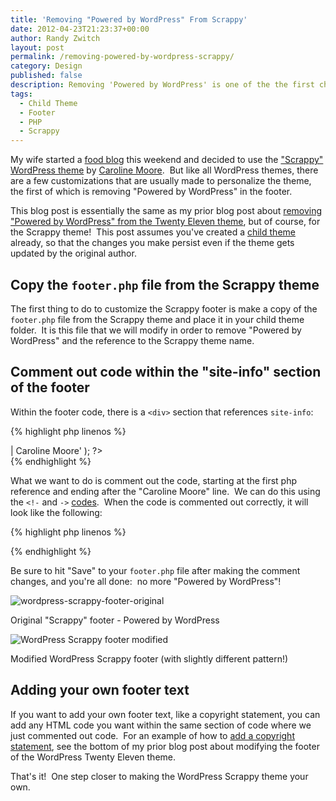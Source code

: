 ```yaml
---
title: 'Removing "Powered by WordPress" From Scrappy'
date: 2012-04-23T21:23:37+00:00
author: Randy Zwitch
layout: post
permalink: /removing-powered-by-wordpress-scrappy/
category: Design
published: false
description: Removing 'Powered by WordPress' is one of the the first changes that I make to any theme I install. All it takes is a simple footer change.
tags:
  - Child Theme
  - Footer
  - PHP
  - Scrappy
---
```

My wife started a <a title="Zwitchen.com | What's Cookin'?" href="http://zwitchen.com" target="_blank">food blog</a> this weekend and decided to use the <a title="Scrappy WordPress theme" href="http://wordpress.org/extend/themes/scrappy" target="_blank">"Scrappy" WordPress theme</a> by <a href="http://carolinethemes.com/2011/11/04/scrappy/" target="_blank">Caroline Moore</a>.  But like all WordPress themes, there are a few customizations that are usually made to personalize the theme, the first of which is removing "Powered by WordPress" in the footer.

This blog post is essentially the same as my prior blog post about <a title="Removing Powered by WordPress from Twenty Eleven theme" href="http://randyzwitch.com/removing-powered-by-wordpress-twenty-eleven/" target="_blank">removing "Powered by WordPress" from the Twenty Eleven theme</a>, but of course, for the Scrappy theme!  This post assumes you've created a <a title="Creating a WordPress child theme" href="http://randyzwitch.com/twenty-eleven-child-theme-creating-css-file/" target="_blank">child theme</a> already, so that the changes you make persist even if the theme gets updated by the original author.

## Copy the `footer.php` file from the Scrappy theme

The first thing to do to customize the Scrappy footer is make a copy of the `footer.php` file from the Scrappy theme and place it in your child theme folder.  It is this file that we will modify in order to remove "Powered by WordPress" and the reference to the Scrappy theme name.

## Comment out code within the "site-info" section of the footer

Within the footer code, there is a `<div>` section that references `site-info`:

{% highlight php linenos %}
<div>
         <?php do_action( 'scrappy_credits' ); ?>
            <a href="<?php echo esc_url( __( 'http://wordpress.org/', 'scrappy' ) ); ?>" title="<?php esc_attr_e( 'A Semantic Personal Publishing Platform', 'scrappy' ); ?>" rel="generator"><?php printf( __( 'Proudly powered by %s', 'scrappy' ), 'WordPress' ); ?></a>
            <span> | </span>
            <?php printf( __( 'Theme: %1$s by %2$s', 'scrappy' ), 'Scrappy', '<a href="http://carolinemoore.net/" rel="designer">Caroline Moore</a>' ); ?>
        </div><!-- .site-info -->
{% endhighlight %}

What we want to do is comment out the code, starting at the first php reference and ending after the "Caroline Moore" line.  We can do this using the `<!-` and `->` <a title="HTML Tag Comments article" href="http://www.w3schools.com/tags/tag_comment.asp" target="_blank">codes</a>.  When the code is commented out correctly, it will look like the following:

{% highlight php linenos %}
<!--        <?php do_action( 'scrappy_credits' ); ?>
            <a href="<?php echo esc_url( __( 'http://wordpress.org/', 'scrappy' ) ); ?>" title="<?php esc_attr_e( 'A Semantic Personal Publishing Platform', 'scrappy' ); ?>" rel="generator"><?php printf( __( 'Proudly powered by %s', 'scrappy' ), 'WordPress' ); ?></a>
            <span> | </span>
            <?php printf( __( 'Theme: %1$s by %2$s', 'scrappy' ), 'Scrappy', '<a href="http://carolinemoore.net/" rel="designer">Caroline Moore</a>' ); ?> -->
{% endhighlight %}

Be sure to hit "Save" to your `footer.php` file after making the comment changes, and you're all done:  no more "Powered by WordPress"!

![wordpress-scrappy-footer-original](/wp-content/uploads/2012/04/wordpress-scrappy-footer-original.png)

<p class="wp-caption-text">
Original "Scrappy" footer - Powered by WordPress
</p>

![WordPress Scrappy footer modified](/wp-content/uploads/2012/04/wordpress-scrappy-footer-modified.png)

<p class="wp-caption-text">
Modified WordPress Scrappy footer (with slightly different pattern!)
</p>

## Adding your own footer text

If you want to add your own footer text, like a copyright statement, you can add any HTML code you want within the same section of code where we just commented out code.  For an example of how to <a href="http://randyzwitch.com/removing-powered-by-wordpress-twenty-eleven/" target="_blank">add a copyright statement</a>, see the bottom of my prior blog post about modifying the footer of the WordPress Twenty Eleven theme.

That's it!  One step closer to making the WordPress Scrappy theme your own.
